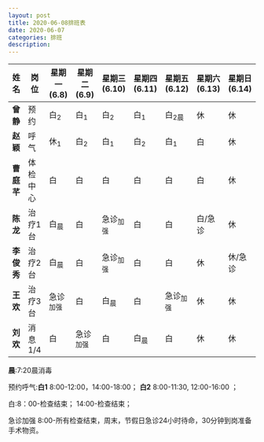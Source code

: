 ```yaml
---
layout: post
title: 2020-06-08排班表
date: 2020-06-07
categories: 排班
description: 
---
```




| 姓名  | 岗位 | 星期一(6.8) | 星期二(6.9) | 星期三(6.10) | 星期四(6.11) | 星期五(6.12) | 星期六(6.13) | 星期日(6.14) |
| -------------- | ----------- | ----------- | ----------- | ----------- | ----------- | ----------- | ----------- | -------------- |
| **曾静** | 预约 | 白<sub>2</sub> | 白<sub>1</sub> | 白<sub>2</sub> | 白<sub>1</sub> | 白<sub>2晨</sub> | 休 | 休 |
| **赵颖** | 呼气 | 休<sub>1</sub> | 白<sub>2</sub> | 白<sub>1</sub> | 白<sub>2</sub> | 白<sub>1</sub> | 白 | 休 |
| **曹庭芊** | 体检中心 | 白 | 白 | 白 | 白 | 白 | 白 | 休 |
| **陈龙** | 治疗1台 | 白<sub>晨</sub> | 白 |急诊<sub>加强</sub>|白|白|白/急诊|休|
| **李俊秀** | 治疗2台 | 白<sub>晨</sub> | 白 | 急诊<sub>加强</sub> | 白 | 白 | 休 | 休/急诊 |
| **王欢** | 治疗3台 | 急诊<sub>加强</sub> | 白 | 白<sub>晨</sub> | 白 | 急诊<sub>加强</sub> | 休 | 休 |
| **刘欢** | 消息1/4 | 白 | 急诊<sub>加强</sub> | 白 | 白<sub>晨</sub> | 白 | 休 | 休 |

**晨**:7:20晨消毒

预约呼气:**白1** 8:00-12:00，14:00-18:00； **白2** 8:00-11:30, 12:00-16:00 ；

白:8：00-检查结束；  14:00-检查结束；

急诊加强 8:00-所有检查结束，周末，节假日急诊24小时待命，30分钟到岗准备手术物资。